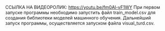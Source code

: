 ССЫЛКА НА ВИДЕОРОЛИК: https://youtu.be/fm0Al-vF1WY
При первом запуске программы необходимо запустить файл train_model.csv для создания библиотеки моделей машинного обучения.
Дальнейший запуск программы, осуществляется запуском файла visual_turd.csv.
